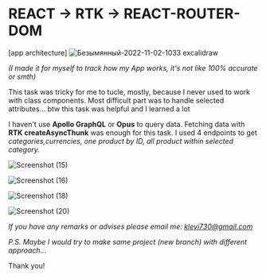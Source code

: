 <h1>REACT -> RTK -> REACT-ROUTER-DOM</h1>

[app architecture]
![Безымянный-2022-11-02-1033 excalidraw](https://user-images.githubusercontent.com/103096207/199440178-322f0fd8-eca1-4c12-9d0d-b495381778b1.png)

<i>(I made it for myself to track how my App works, it's not like 100% accurate or smth)</i>


This task was tricky for me to tucle, mostly, because I never used to work with class components. 
Most difficult part was to handle selected attributes... btw this task was helpful and I learned a lot

I haven't use <strong>Apollo GraphQL</strong> or <strong>Opus</strong> to query data. Fetching data with <strong>RTK createAsyncThunk</strong> was enough for this task. I used 4 endpoints to get <i>categories,currencies, one product by ID, all product within selected category.</i>

![Screenshot (15)](https://user-images.githubusercontent.com/103096207/198902712-0c3e4bd5-5cec-469b-9b8f-4db16b250e2c.png)

![Screenshot (16)](https://user-images.githubusercontent.com/103096207/198902775-86cadc64-e105-460f-8535-2e15e5f4b7a9.png)

![Screenshot (18)](https://user-images.githubusercontent.com/103096207/198902757-49723e80-ddab-4490-a0ef-de7aac207da4.png)

![Screenshot (20)](https://user-images.githubusercontent.com/103096207/198902769-fc798ebc-1abc-4f16-bad3-9a3ee41ee5c8.png)


<i>If you have any remarks or advises please email me: klevi730@gmail.com  </i>

<i> P.S. Maybe I would try to make same project (new branch) with different approach...  </i>


Thank you!
